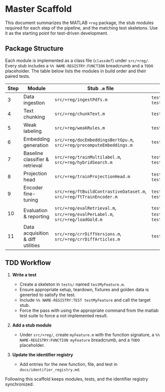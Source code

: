 # Master Scaffold

This document summarizes the MATLAB `+reg` package, the stub modules required for each step of the pipeline, and the matching test skeletons. Use it as the starting point for test-driven development.

## Package Structure

Each module is implemented as a class file (`classdef`) under `src/+reg/`. Every stub includes a `%% NAME-REGISTRY:FUNCTION` breadcrumb and a `TODO` placeholder. The table below lists the modules in build order and their paired tests.

| Step | Module | Stub `.m` file | Test skeleton(s) |
|------|--------|----------------|------------------|
| 3 | Data ingestion | `src/+reg/ingestPdfs.m` | `tests/testPDFIngest.m`, `tests/testIngestAndChunk.m` |
| 4 | Text chunking | `src/+reg/chunkText.m` | `tests/testIngestAndChunk.m` |
| 5 | Weak labeling | `src/+reg/weakRules.m` | `tests/testRulesAndModel.m` |
| 6 | Embedding generation | `src/+reg/docEmbeddingsBertGpu.m`, `src/+reg/precomputeEmbeddings.m` | `tests/testFeatures.m` |
| 7 | Baseline classifier & retrieval | `src/+reg/trainMultilabel.m`, `src/+reg/hybridSearch.m` | `tests/testRegressionMetricsSimulated.m`, `tests/testHybridSearch.m` |
| 8 | Projection head | `src/+reg/trainProjectionHead.m` | `tests/testProjectionHeadSimulated.m`, `tests/testProjectionAutoloadPipeline.m` |
| 9 | Encoder fine-tuning | `src/+reg/ftBuildContrastiveDataset.m`, `src/+reg/ftTrainEncoder.m` | `tests/testFineTuneSmoke.m`, `tests/testFineTuneResume.m` |
| 10 | Evaluation & reporting | `src/+reg/evalRetrieval.m`, `src/+reg/evalPerLabel.m`, `src/+reg/loadGold.m` | `tests/testMetricsExpectedJSON.m`, `tests/testGoldMetrics.m`, `tests/testReportArtifact.m` |
| 11 | Data acquisition & diff utilities | `src/+reg/crrDiffVersions.m`, `src/+reg/crrDiffArticles.m` | `tests/testFetchers.m` |

## TDD Workflow

1. **Write a test**
   - Create a skeleton in `tests/` named `testMyFeature.m`.
   - Ensure appropriate setup, teardown, fixtures and golden data is generted to satisfy the test.
   - Include `%% NAME-REGISTRY:TEST testMyFeature` and call the target stub.
   - Force the pass with using the appropriate command from the matlab test suite to force a not implemented result.

2. **Add a stub module**
   - Under `src/+reg/`, create `myFeature.m` with the function signature, a `%% NAME-REGISTRY:FUNCTION myFeature` breadcrumb, and a `TODO` placeholder.

3. **Update the identifier registry**
   - Add entries for the new function, file, and test in `docs/identifier_registry.md`.


Following this scaffold keeps modules, tests, and the identifier registry synchronized.
